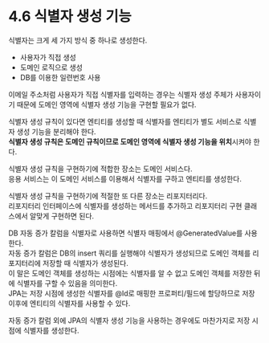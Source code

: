 # 4.6 식별자 생성 기능

식별자는 크게 세 가지 방식 중 하나로 생성한다.

- 사용자가 직접 생성
- 도메인 로직으로 생성
- DB를 이용한 일련번호 사용

이메일 주소처럼 사용자가 직접 식별자를 입력하는 경우는 식별자 생성 주체가 사용자이기 때문에 도메인 영역에 식별자 생성 기능을 구현할 필요가 없다.

식별자 생성 규칙이 있다면 엔티티를 생성할 때 식별자를 엔티티가 별도 서비스로 식별자 생성 기능을 분리해야 한다.  
**식별자 생성 규칙은 도메인 규칙이므로 도메인 영역에 식별자 생성 기능을 위치**시켜야 한다.

식별자 생성 규칙을 구현하기에 적합한 장소는 도메인 서비스다.  
응용 서비스는 이 도메인 서비스를 이용해서 식별자를 구하고 엔티티를 생성한다.

식별자 생성 규칙을 구현하기에 적절한 또 다른 장소는 리포지터리다.  
리포지터리 인터페이스에 식별자를 생성하는 메서드를 추가하고 리포지터리 구현 클래스에서 알맞게 구현하면 된다.

DB 자동 증가 칼럼을 식별자로 사용하면 식별자 매핑에서 @GeneratedValue를 사용한다.  
자동 증가 칼럼은 DB의 insert 쿼리를 실행해야 식별자가 생성되므로 도메인 객체를 리포지터리에 저장할 때 식별자가 생성된다.  
이 말은 도메인 객체를 생성하는 시점에는 식별자를 알 수 없고 도메인 객체를 저장한 뒤에 식별자를 구할 수 있음을 의미한다.  
JPA는 저장 시점에 생성한 식별자를 @Id로 매핑한 프로퍼티/필드에 할당하므로 저장 이후에 엔티티의 식별자를 사용할 수 있다.

자동 증가 칼럼 외에 JPA의 식별자 생성 기능을 사용하는 경우에도 마찬가지로 저장 시점에 식별자를 생성한다.
